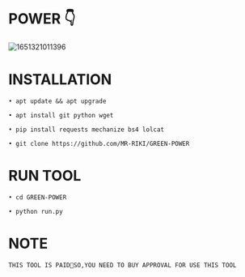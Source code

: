 # POWER 👇
![1651321011396](https://user-images.githubusercontent.com/104522915/166105349-8792db04-219d-427d-aacb-ea4e52d7d85a.jpg)

# INSTALLATION

```• apt update && apt upgrade```

```• apt install git python wget```

```• pip install requests mechanize bs4 lolcat```

```• git clone https://github.com/MR-RIKI/GREEN-POWER```

# RUN TOOL

```• cd GREEN-POWER```

```• python run.py```

# NOTE

```THIS TOOL IS PAID💌SO,YOU NEED TO BUY APPROVAL FOR USE THIS TOOL```
